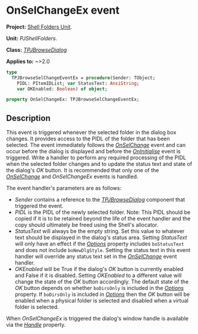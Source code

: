 # OnSelChangeEx event

**Project:** [Shell Folders Unit](ShellFoldersUnit.md).

**Unit:** _PJShellFolders_.

**Class:** _[TPJBrowseDialog](TPJBrowseDialog.md)_

**Applies to:** ~>2.0

```pascal
type
  TPJBrowseSelChangeEventEx = procedure(Sender: TObject;
    PIDL: PItemIDList; var StatusText: AnsiString;
    var OKEnabled: Boolean) of object;

property OnSelChangeEx: TPJBrowseSelChangeEventEx;
```

## Description

This event is triggered whenever the selected folder in the dialog box changes. It provides access to the PIDL of the folder that has been selected. The event immediately follows the _[OnSelChange](TPJBrowseDialogOnSelChange.md)_ event and can occur before the dialog is displayed and before the _[OnInitialise](TPJBrowseDialogOnInitialise.md)_ event is triggered.  Write a handler to perform any required processing of the PIDL when the selected folder changes and to update the status text and state of the dialog's _OK_ button. It is recommended that only one of the _[OnSelChange](TPJBrowseDialogOnSelChange.md)_ and _OnSelChangeEx_ events is handled.

The event handler's parameters are as follows:

* _Sender_ contains a reference to the _[TPJBrowseDialog](TPJBrowseDialog.md)_ component that triggered the event.
* _PIDL_ is the PIDL of the newly selected folder. Note: This PIDL should be copied if it is to be retained beyond the life of the event handler and the copy should ultimately be freed using the Shell's allocator.
* _StatusText_ will always be the empty string. Set this value to whatever text should be displayed in the dialog's status area. Setting _StatusText_ will only have an effect if the _[Options](TPJBrowseDialogOptions.md)_ property includes `boStatusText` and does not include `boNewDlgStyle`. Setting the status text in this event handler will override any status text set in the _[OnSelChange](TPJBrowseDialogOnSelChange.md)_ event handler.
* _OKEnabled_ will be True if the dialog's _OK_ button is currently enabled and False if it is disabled. Setting _OKEnabled_ to a different value will change the state of the _OK_ button accordingly. The default state of the _OK_ button depends on whether `boDirsOnly` is included in the _[Options](TPJBrowseDialogOptions.md)_ property. If `boDirsOnly` is included in _[Options](TPJBrowseDialogOptions.md)_ then the _OK_ button will be enabled when a physical folder is selected and disabled when a virtual folder is selected.

When _OnSelChangeEx_ is triggered the dialog's window handle is available via the _[Handle](TPJBrowseDialogHandle.md)_ property.
